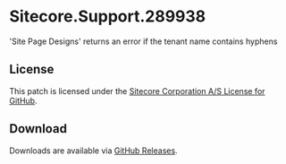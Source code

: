 # Sitecore.Support.289938
'Site Page Designs' returns an error if the tenant name contains hyphens

## License  
This patch is licensed under the [Sitecore Corporation A/S License for GitHub](https://github.com/sitecoresupport/Sitecore.Support.289938/blob/master/LICENSE).  

## Download  
Downloads are available via [GitHub Releases](https://github.com/sitecoresupport/Sitecore.Support.289938/releases).  
